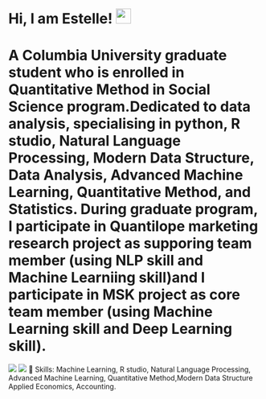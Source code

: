 # Hi, I am Estelle! <img src="https://raw.githubusercontent.com/MartinHeinz/MartinHeinz/master/wave.gif" width="30px">
# A Columbia  University graduate student who is enrolled in Quantitative Method in Social Science program.Dedicated to data analysis, specialising in python, R studio, Natural Language Processing, Modern Data Structure, Data Analysis, Advanced Machine Learning, Quantitative Method, and Statistics. During graduate program, I participate in Quantilope marketing research project as supporing team member (using NLP skill and Machine Learniing skill)and I participate in MSK project as core team member (using Machine Learning skill and Deep Learning skill).
![](https://img.shields.io/badge/<Code>-<Python>-informational?style=flat&logo=<LOGO_NAME>&logoColor=white&color=2bbc8a)
![](https://img.shields.io/badge/<Code>-<R>-informational?style=flat&logo=<LOGO_NAME>&logoColor=white&color=2bbc8a)
🔧 Skills: Machine Learning, R studio, Natural Language Processing, Advanced Machine Learning, Quantitative Method,Modern Data Structure Applied Economics, Accounting.

